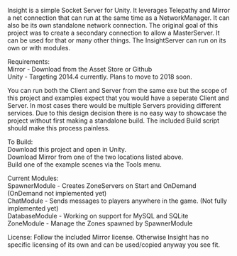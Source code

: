 Insight is a simple Socket Server for Unity. It leverages Telepathy and Mirror a net connection that can run at the same time as a NetworkManager. It can also be its own standalone network connection. The original goal of this project was to create a secondary connection to allow a MasterServer. It can be used for that or many other things. The InsightServer can run on its own or with modules.

Requirements:  
Mirror - Download from the Asset Store or Github  
Unity - Targeting 2014.4 currently. Plans to move to 2018 soon.  

You can run both the Client and Server from the same exe but the scope of this project and examples expect that you would have a seperate Client and Server. In most cases there would be multiple Servers providing different services. Due to this design decision there is no easy way to showcase the project without first making a standalone build. The included Build script should make this process painless.

To Build:  
Download this project and open in Unity.  
Download Mirror from one of the two locations listed above.  
Build one of the example scenes via the Tools menu.

Current Modules:  
SpawnerModule - Creates ZoneServers on Start and OnDemand (OnDemand not implemented yet)  
ChatModule - Sends messages to players anywhere in the game. (Not fully implemented yet)  
DatabaseModule - Working on support for MySQL and SQLite  
ZoneModule - Manage the Zones spawned by SpawnerModule  

License: Follow the included Mirror license. Otherwise Insight has no specific licensing of its own and can be used/copied anyway you see fit.
